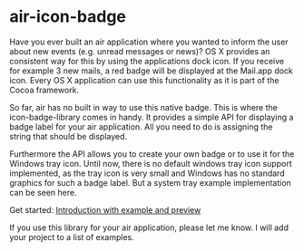 air-icon-badge
==============

Have you ever built an air application where you wanted to inform the user about new events (e.g. unread messages or news)? OS X provides an consistent way for this by using the applications dock icon. If you receive for example 3 new mails, a red badge will be displayed at the Mail.app dock icon. Every OS X application can use this functionality as it is part of the Cocoa framework.

So far, air has no built in way to use this native badge. This is where the icon-badge-library comes in handy. It provides a simple API for displaying a badge label for your air application. All you need to do is assigning the string that should be displayed.

Furthermore the API allows you to create your own badge or to use it for the Windows tray icon. Until now, there is no default windows tray icon support implemented, as the tray icon is very small and Windows has no standard graphics for such a badge label. But a system tray example implementation can be seen here.

Get started: [Introduction with example and preview](http://blog.mattes-groeger.de/category/libraries/air-icon-badge/)

If you use this library for your air application, please let me know. I will add your project to a list of examples.
